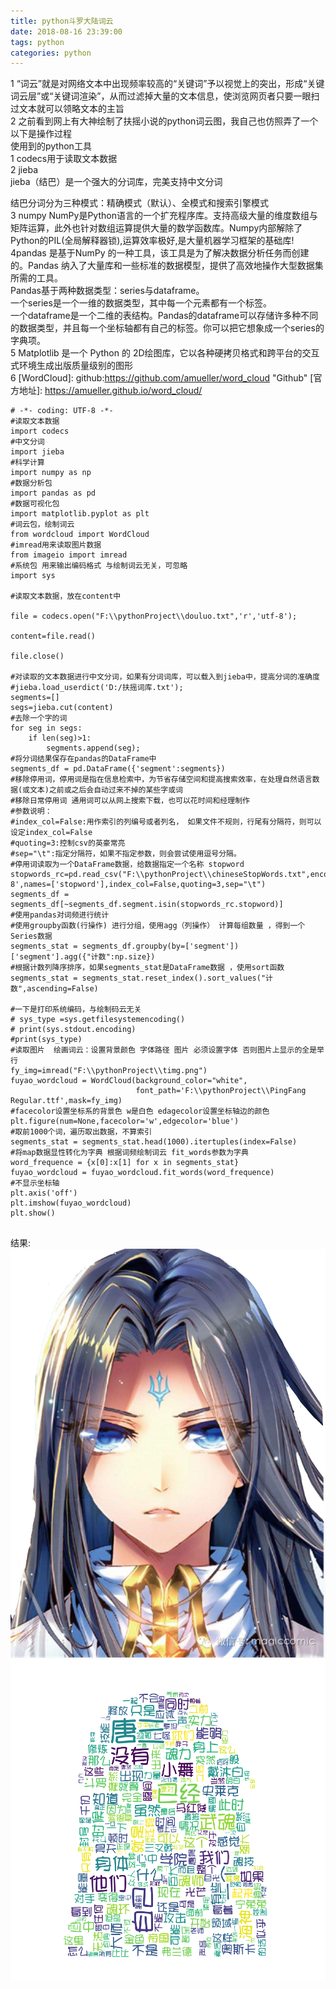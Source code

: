 ```yaml
---
title: python斗罗大陆词云
date: 2018-08-16 23:39:00
tags: python
categories: python
---
```


1 “词云”就是对网络文本中出现频率较高的“关键词”予以视觉上的突出，形成“关键词云层”或“关键词渲染”，从而过滤掉大量的文本信息，使浏览网页者只要一眼扫过文本就可以领略文本的主旨  
 2 之前看到网上有大神绘制了扶摇小说的python词云图，我自己也仿照弄了一个  
 以下是操作过程  
 使用到的python工具   
1 codecs用于读取文本数据  
2 jieba   
 jieba（结巴）是一个强大的分词库，完美支持中文分词   

结巴分词分为三种模式：精确模式（默认）、全模式和搜索引擎模式  
3  numpy NumPy是Python语言的一个扩充程序库。支持高级大量的维度数组与矩阵运算，此外也针对数组运算提供大量的数学函数库。Numpy内部解除了Python的PIL(全局解释器锁),运算效率极好,是大量机器学习框架的基础库!  
4pandas 是基于NumPy 的一种工具，该工具是为了解决数据分析任务而创建的。Pandas 纳入了大量库和一些标准的数据模型，提供了高效地操作大型数据集所需的工具。  
Pandas基于两种数据类型：series与dataframe。  
一个series是一个一维的数据类型，其中每一个元素都有一个标签。   
一个dataframe是一个二维的表结构。Pandas的dataframe可以存储许多种不同的数据类型，并且每一个坐标轴都有自己的标签。你可以把它想象成一个series的字典项。  
5 Matplotlib 是一个 Python 的 2D绘图库，它以各种硬拷贝格式和跨平台的交互式环境生成出版质量级别的图形  
6   [WordCloud]:  github:https://github.com/amueller/word_cloud  "Github"
[官方地址]: https://amueller.github.io/word_cloud/ 
<!-- more --> 
```
# -*- coding: UTF-8 -*-
#读取文本数据
import codecs
#中文分词
import jieba
#科学计算
import numpy as np
#数据分析包
import pandas as pd
#数据可视化包
import matplotlib.pyplot as plt
#词云包，绘制词云
from wordcloud import WordCloud
#imread用来读取图片数据
from imageio import imread
#系统包 用来输出编码格式 与绘制词云无关，可忽略
import sys

#读取文本数据，放在content中

file = codecs.open("F:\\pythonProject\\douluo.txt",'r','utf-8');

content=file.read()

file.close()

#对读取的文本数据进行中文分词，如果有分词词库，可以载入到jieba中，提高分词的准确度
#jieba.load_userdict('D:/扶摇词库.txt');
segments=[]
segs=jieba.cut(content)
#去除一个字的词
for seg in segs:
    if len(seg)>1:
        segments.append(seg);
#将分词结果保存在pandas的DataFrame中
segments_df = pd.DataFrame({'segment':segments})
#移除停用词，停用词是指在信息检索中，为节省存储空间和提高搜索效率，在处理自然语言数据(或文本)之前或之后会自动过来不掉的某些字或词
#移除日常停用词 通用词可以从网上搜索下载，也可以花时间和经理制作
#参数说明：
#index_col=False:用作索引的列编号或者列名， 如果文件不规则，行尾有分隔符，则可以设定index_col=False
#quoting=3:控制csv的英豪常亮
#sep="\t":指定分隔符，如果不指定参数，则会尝试使用逗号分隔。
#停用词读取为一个DataFrame数据，给数据指定一个名称 stopword
stopwords_rc=pd.read_csv("F:\\pythonProject\\chineseStopWords.txt",encoding='utf-8',names=['stopword'],index_col=False,quoting=3,sep="\t")
segments_df = segments_df[~segments_df.segment.isin(stopwords_rc.stopword)]
#使用pandas对词频进行统计
#使用groupby函数(行操作) 进行分组，使用agg（列操作） 计算每组数量 ，得到一个Series数据
segments_stat = segments_df.groupby(by=['segment'])['segment'].agg({"计数":np.size})
#根据计数列降序排序，如果segments_stat是DataFrame数据 ，使用sort函数
segments_stat = segments_stat.reset_index().sort_values("计数",ascending=False)

#一下是打印系统编码，与绘制码云无关
# sys_type =sys.getfilesystemencoding()
# print(sys.stdout.encoding)
#print(sys_type)
#读取图片  绘画词云：设置背景颜色 字体路径 图片 必须设置字体 否则图片上显示的全是举行
fy_img=imread("F:\\pythonProject\\timg.png")
fuyao_wordcloud = WordCloud(background_color="white",
                            font_path='F:\\pythonProject\\PingFang Regular.ttf',mask=fy_img)
#facecolor设置坐标系的背景色 w是白色 edagecolor设置坐标轴边的颜色
plt.figure(num=None,facecolor='w',edgecolor='blue')
#取前1000个词，遍历取出数据，不算索引
segments_stat = segments_stat.head(1000).itertuples(index=False)
#将map数据显性转化为字典 根据词频绘制词云 fit_words参数为字典
word_frequence = {x[0]:x[1] for x in segments_stat}
fuyao_wordcloud = fuyao_wordcloud.fit_words(word_frequence)
#不显示坐标轴
plt.axis('off')
plt.imshow(fuyao_wordcloud)
plt.show()


```

结果:
![之前](python斗罗大陆词云/timg.png)
![之后](python斗罗大陆词云/result.png)